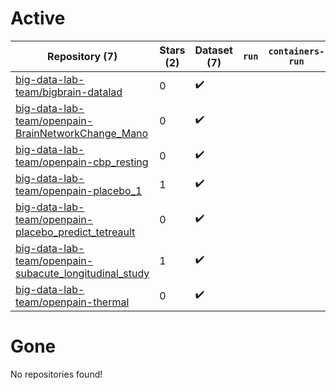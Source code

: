 # Active
| Repository (7) | Stars (2) | Dataset (7) | `run` | `containers-run` |
| --- | --- | --- | --- | --- |
| [big-data-lab-team/bigbrain-datalad](https://github.com/big-data-lab-team/bigbrain-datalad) | 0 | :heavy_check_mark: |  |  |
| [big-data-lab-team/openpain-BrainNetworkChange_Mano](https://github.com/big-data-lab-team/openpain-BrainNetworkChange_Mano) | 0 | :heavy_check_mark: |  |  |
| [big-data-lab-team/openpain-cbp_resting](https://github.com/big-data-lab-team/openpain-cbp_resting) | 0 | :heavy_check_mark: |  |  |
| [big-data-lab-team/openpain-placebo_1](https://github.com/big-data-lab-team/openpain-placebo_1) | 1 | :heavy_check_mark: |  |  |
| [big-data-lab-team/openpain-placebo_predict_tetreault](https://github.com/big-data-lab-team/openpain-placebo_predict_tetreault) | 0 | :heavy_check_mark: |  |  |
| [big-data-lab-team/openpain-subacute_longitudinal_study](https://github.com/big-data-lab-team/openpain-subacute_longitudinal_study) | 1 | :heavy_check_mark: |  |  |
| [big-data-lab-team/openpain-thermal](https://github.com/big-data-lab-team/openpain-thermal) | 0 | :heavy_check_mark: |  |  |

# Gone
No repositories found!
